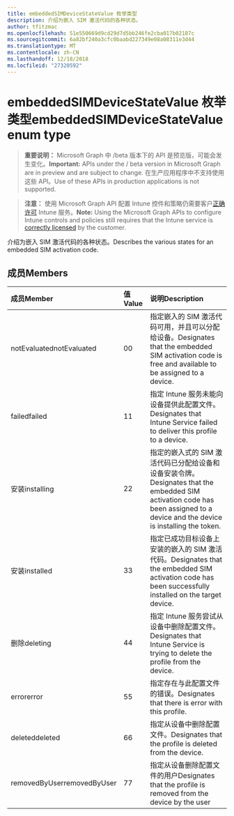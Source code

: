 ```yaml
---
title: embeddedSIMDeviceStateValue 枚举类型
description: 介绍为嵌入 SIM 激活代码的各种状态。
author: tfitzmac
ms.openlocfilehash: 51e550669d9cd29d7d5bb246fe2cba017b02187c
ms.sourcegitcommit: 6a82bf240a3cfc0baabd227349e08a08311e3d44
ms.translationtype: MT
ms.contentlocale: zh-CN
ms.lasthandoff: 12/18/2018
ms.locfileid: "27320592"
---
```

# <a name="embeddedsimdevicestatevalue-enum-type"></a><span data-ttu-id="5474a-103">embeddedSIMDeviceStateValue 枚举类型</span><span class="sxs-lookup"><span data-stu-id="5474a-103">embeddedSIMDeviceStateValue enum type</span></span>

> <span data-ttu-id="5474a-104">**重要说明：** Microsoft Graph 中 /beta 版本下的 API 是预览版，可能会发生变化。</span><span class="sxs-lookup"><span data-stu-id="5474a-104">**Important:** APIs under the / beta version in Microsoft Graph are in preview and are subject to change.</span></span> <span data-ttu-id="5474a-105">在生产应用程序中不支持使用这些 API。</span><span class="sxs-lookup"><span data-stu-id="5474a-105">Use of these APIs in production applications is not supported.</span></span>

> <span data-ttu-id="5474a-106">**注意：** 使用 Microsoft Graph API 配置 Intune 控件和策略仍需要客户[正确许可](https://go.microsoft.com/fwlink/?linkid=839381) Intune 服务。</span><span class="sxs-lookup"><span data-stu-id="5474a-106">**Note:** Using the Microsoft Graph APIs to configure Intune controls and policies still requires that the Intune service is [correctly licensed](https://go.microsoft.com/fwlink/?linkid=839381) by the customer.</span></span>

<span data-ttu-id="5474a-107">介绍为嵌入 SIM 激活代码的各种状态。</span><span class="sxs-lookup"><span data-stu-id="5474a-107">Describes the various states for an embedded SIM activation code.</span></span>
## <a name="members"></a><span data-ttu-id="5474a-108">成员</span><span class="sxs-lookup"><span data-stu-id="5474a-108">Members</span></span>
|<span data-ttu-id="5474a-109">成员</span><span class="sxs-lookup"><span data-stu-id="5474a-109">Member</span></span>|<span data-ttu-id="5474a-110">值</span><span class="sxs-lookup"><span data-stu-id="5474a-110">Value</span></span>|<span data-ttu-id="5474a-111">说明</span><span class="sxs-lookup"><span data-stu-id="5474a-111">Description</span></span>|
|:---|:---|:---|
|<span data-ttu-id="5474a-112">notEvaluated</span><span class="sxs-lookup"><span data-stu-id="5474a-112">notEvaluated</span></span>|<span data-ttu-id="5474a-113">0</span><span class="sxs-lookup"><span data-stu-id="5474a-113">0</span></span>|<span data-ttu-id="5474a-114">指定嵌入的 SIM 激活代码可用，并且可以分配给设备。</span><span class="sxs-lookup"><span data-stu-id="5474a-114">Designates that the embedded SIM activation code is free and available to be assigned to a device.</span></span>|
|<span data-ttu-id="5474a-115">failed</span><span class="sxs-lookup"><span data-stu-id="5474a-115">failed</span></span>|<span data-ttu-id="5474a-116">1</span><span class="sxs-lookup"><span data-stu-id="5474a-116">1</span></span>|<span data-ttu-id="5474a-117">指定 Intune 服务未能向设备提供此配置文件。</span><span class="sxs-lookup"><span data-stu-id="5474a-117">Designates that Intune Service failed to deliver this profile to a device.</span></span>|
|<span data-ttu-id="5474a-118">安装</span><span class="sxs-lookup"><span data-stu-id="5474a-118">installing</span></span>|<span data-ttu-id="5474a-119">2</span><span class="sxs-lookup"><span data-stu-id="5474a-119">2</span></span>|<span data-ttu-id="5474a-120">指定的嵌入式的 SIM 激活代码已分配给设备和设备安装令牌。</span><span class="sxs-lookup"><span data-stu-id="5474a-120">Designates that the embedded SIM activation code has been assigned to a device and the device is installing the token.</span></span>|
|<span data-ttu-id="5474a-121">安装</span><span class="sxs-lookup"><span data-stu-id="5474a-121">installed</span></span>|<span data-ttu-id="5474a-122">3</span><span class="sxs-lookup"><span data-stu-id="5474a-122">3</span></span>|<span data-ttu-id="5474a-123">指定已成功目标设备上安装的嵌入的 SIM 激活代码。</span><span class="sxs-lookup"><span data-stu-id="5474a-123">Designates that the embedded SIM activation code has been successfully installed on the target device.</span></span>|
|<span data-ttu-id="5474a-124">删除</span><span class="sxs-lookup"><span data-stu-id="5474a-124">deleting</span></span>|<span data-ttu-id="5474a-125">4</span><span class="sxs-lookup"><span data-stu-id="5474a-125">4</span></span>|<span data-ttu-id="5474a-126">指定 Intune 服务尝试从设备中删除配置文件。</span><span class="sxs-lookup"><span data-stu-id="5474a-126">Designates that Intune Service is trying to delete the profile from the device.</span></span>|
|<span data-ttu-id="5474a-127">error</span><span class="sxs-lookup"><span data-stu-id="5474a-127">error</span></span>|<span data-ttu-id="5474a-128">5</span><span class="sxs-lookup"><span data-stu-id="5474a-128">5</span></span>|<span data-ttu-id="5474a-129">指定存在与此配置文件的错误。</span><span class="sxs-lookup"><span data-stu-id="5474a-129">Designates that there is error with this profile.</span></span>|
|<span data-ttu-id="5474a-130">deleted</span><span class="sxs-lookup"><span data-stu-id="5474a-130">deleted</span></span>|<span data-ttu-id="5474a-131">6</span><span class="sxs-lookup"><span data-stu-id="5474a-131">6</span></span>|<span data-ttu-id="5474a-132">指定从设备中删除配置文件。</span><span class="sxs-lookup"><span data-stu-id="5474a-132">Designates that the profile is deleted from the device.</span></span>|
|<span data-ttu-id="5474a-133">removedByUser</span><span class="sxs-lookup"><span data-stu-id="5474a-133">removedByUser</span></span>|<span data-ttu-id="5474a-134">7</span><span class="sxs-lookup"><span data-stu-id="5474a-134">7</span></span>|<span data-ttu-id="5474a-135">指定从设备删除配置文件的用户</span><span class="sxs-lookup"><span data-stu-id="5474a-135">Designates that the profile is removed from the device by the user</span></span>|





